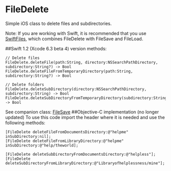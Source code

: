 FileDelete
==========

Simple iOS class to delete files and subdirectories.

Note: If you are working with Swift, it is recommended that you use [SwiftFiles](https://github.com/sketchytech/SwiftFiles), which combines FileDelete with FileSave and FileLoad.

##Swift 1.2 (Xcode 6.3 beta 4) version methods:

    // Delete files
    FileDelete.deleteFile(path:String, directory:NSSearchPathDirectory,  subdirectory:String?) -> Bool
    FileDelete.deleteFileFromTemporaryDirectory(path:String, subdirectory:String?) -> Bool
    
    // Delete folders
    FileDelete.deleteSubDirectory(directory:NSSearchPathDirectory, subdirectory:String) -> Bool
    FileDelete.deleteSubDirectoryFromTemporaryDirectory(subdirectory:String) -> Bool

See companion class: [FileSave](https://github.com/sketchytech/FileSave)
##Objective-C implementation (no longer updated)
To use this code import the header where it is needed and use the following methods:


    [FileDelete deleteFileFromDocumentsDirectory:@"helpme" inSubDirectory:nil];
    [FileDelete deleteFileFromLibraryDirectory:@"helpme" inSubDirectory:@"help/theworld];
    
    [FileDelete deleteSubDirectoryFromDocumentsDirectory:@"helpless"];
    [FileDelete deleteSubDirectoryFromLibraryDirectory:@"Libraryofhelplessness/mine"];



